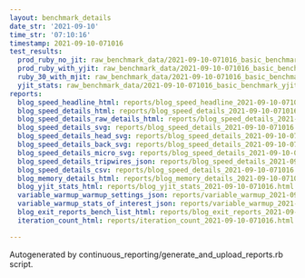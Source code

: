 ```yaml
---
layout: benchmark_details
date_str: '2021-09-10'
time_str: '07:10:16'
timestamp: 2021-09-10-071016
test_results:
  prod_ruby_no_jit: raw_benchmark_data/2021-09-10-071016_basic_benchmark_prod_ruby_no_jit.json
  prod_ruby_with_yjit: raw_benchmark_data/2021-09-10-071016_basic_benchmark_prod_ruby_with_yjit.json
  ruby_30_with_mjit: raw_benchmark_data/2021-09-10-071016_basic_benchmark_ruby_30_with_mjit.json
  yjit_stats: raw_benchmark_data/2021-09-10-071016_basic_benchmark_yjit_stats.json
reports:
  blog_speed_headline_html: reports/blog_speed_headline_2021-09-10-071016.html
  blog_speed_details_html: reports/blog_speed_details_2021-09-10-071016.html
  blog_speed_details_raw_details_html: reports/blog_speed_details_2021-09-10-071016.raw_details.html
  blog_speed_details_svg: reports/blog_speed_details_2021-09-10-071016.svg
  blog_speed_details_head_svg: reports/blog_speed_details_2021-09-10-071016.head.svg
  blog_speed_details_back_svg: reports/blog_speed_details_2021-09-10-071016.back.svg
  blog_speed_details_micro_svg: reports/blog_speed_details_2021-09-10-071016.micro.svg
  blog_speed_details_tripwires_json: reports/blog_speed_details_2021-09-10-071016.tripwires.json
  blog_speed_details_csv: reports/blog_speed_details_2021-09-10-071016.csv
  blog_memory_details_html: reports/blog_memory_details_2021-09-10-071016.html
  blog_yjit_stats_html: reports/blog_yjit_stats_2021-09-10-071016.html
  variable_warmup_warmup_settings_json: reports/variable_warmup_2021-09-10-071016.warmup_settings.json
  variable_warmup_stats_of_interest_json: reports/variable_warmup_2021-09-10-071016.stats_of_interest.json
  blog_exit_reports_bench_list_html: reports/blog_exit_reports_2021-09-10-071016.bench_list.html
  iteration_count_html: reports/iteration_count_2021-09-10-071016.html

---
```

Autogenerated by continuous_reporting/generate_and_upload_reports.rb script.
